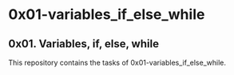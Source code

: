 # 0x01-variables_if_else_while

## 0x01. Variables, if, else, while

This repository contains the tasks of 0x01-variables_if_else_while.

